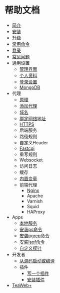 # 帮助文档
* [简介](main/Summary.md)
* [安装](main/Install.md)
* [升级](main/Upgrade.md)
* [常用命令](main/Commands.md)
* [登录](main/Login.md)
* [常见问题](main/FAQ.md)
* 通用设置
  * [管理界面](settings/Service.md)
  * [个人资料](settings/Profile.md)
  * [登录设置](settings/Login.md)
  * [MongoDB](settings/MongoDB.md)
* 代理
  * [原理](proxy/Architect.md)
  * [添加代理](proxy/CreateProxy.md)
  * [域名](proxy/Domain.md)
  * [绑定网络地址](proxy/Listen.md)
  * [HTTPS](proxy/HTTPS.md)
  * 后端服务
  * 路径规则
  * 自定义Header
  * [Fastcgi](proxy/Fastcgi.md)
  * 重写规则
  * Websocket
  * 访问日志
  * 缓存
  * [内置变量](proxy/Variables.md)
  * 前端代理
     * [Nginx](proxy/Nginx.md)
     * Apache
     * Varnish
     * Squid
     * HAProxy
* Apps
  * [本地服务](apps/Index.md)
  * [安装ps命令](apps/InstallPs.md)
  * [安装pgrep命令](apps/InstallPgrep.md)
  * [安装lsof命令](apps/InstallLsof.md)
  * [自定义探针](apps/Probe.md)
* 开发者
  * [从源码启动或编译](main/Build.md)
  * 插件
     * [写一个插件](plugins/Write.md)
     * [安装插件](plugins/Install.md)
* [TeaWeb+](plus/Index.md)  